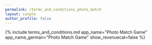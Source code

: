 ```yaml
---
permalink: /terms_and_conditions_photo_match
layout: single
author_profile: false
---
```


{% include terms_and_conditions.md
   app_name="Photo Match Game"
   app_name_german="Photo Match Game"
   show_revenuecat=false
%}